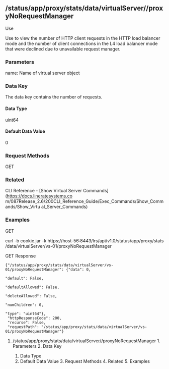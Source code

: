 ## /status/app/proxy/stats/data/virtualServer/<name>/proxyNoRequestManager

Use

Use to view the number of HTTP client requests in the HTTP load balancer mode
and the number of client connections in the L4 load balancer mode that were
declined due to unavailable request manager.

### Parameters

name: Name of virtual server object

### Data Key

The data key contains the number of requests.

#### Data Type

uint64

#### Default Data Value

0

### Request Methods

GET

### Related

CLI Reference - [Show Virtual Server Commands](https://docs.lineratesystems.co
m/087Release_2.6/200CLI_Reference_Guide/Exec_Commands/Show_Commands/Show_Virtu
al_Server_Commands)

### Examples

GET

curl -b cookie.jar -k https://host-56:8443/lrs/api/v1.0/status/app/proxy/stats
/data/virtualServer/vs-01/proxyNoRequestManager

GET Response

    
    {"/status/app/proxy/stats/data/virtualServer/vs-01/proxyNoRequestManager": {"data": 0,
                                                                                 "default": False,
                                                                                 "defaultAllowed": False,
                                                                                 "deleteAllowed": False,
                                                                                 "numChildren": 0,
                                                                                 "type": "uint64"},
     "httpResponseCode": 200,
     "recurse": False,
     "requestPath": "/status/app/proxy/stats/data/virtualServer/vs-01/proxyNoRequestManager"}
    

  1. /status/app/proxy/stats/data/virtualServer/<name>/proxyNoRequestManager
    1. Parameters
    2. Data Key
      1. Data Type
      2. Default Data Value
    3. Request Methods
    4. Related
    5. Examples


